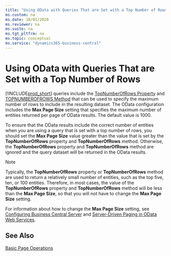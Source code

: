 ```yaml
---
title: "Using OData with Queries That are Set with a Top Number of Rows"
ms.custom: na
ms.date: 10/01/2020
ms.reviewer: na
ms.suite: na
ms.tgt_pltfrm: na
ms.topic: conceptual
ms.service: "dynamics365-business-central"
---
```

# Using OData with Queries That are Set with a Top Number of Rows

[!INCLUDE[prod_short](../developer/includes/prod_short.md)] queries include the [TopNumberOfRows Property](../developer/properties/devenv-TopNumberOfRows-Property.md) and [TOPNUMBEROFROWS Method](../developer/methods/devenv-TOPNUMBEROFROWS-method.md) that can be used to specify the maximum number of rows to include in the resulting dataset. The OData configuration includes the **Max Page Size** setting that specifies the maximum number of entities returned per page of OData results. The default value is 1000.  
  
 To ensure that the OData results include the correct number of entities when you are using a query that is set with a top number of rows, you should set the **Max Page Size** value greater than the value that is set by the **TopNumberOfRows**  property and **TopNumberOfRows**  method. Otherwise, the **TopNumberOfRows** property and **TopNumberOfRows** method are ignored and the query dataset will be returned in the OData results.  
  
> [!NOTE]  
>  Typically, the **TopNumberOfRows** property or **TopNumberOfRows** method are used to return a relatively small number of entities, such as the top five, ten, or 100 entities. Therefore, in most cases, the value of the **TopNumberOfRows** property and **TopNumberOfRows** method will be less than the **Max Page Size**, so that you will not have to change the **Max Page Size** setting.  
  
 For information about how to change the **Max Page Size** setting, see [Configuring Business Central Server](../administration/configure-server-instance.md) and [Server-Driven Paging in OData Web Services](Server-Driven-Paging-in-OData-Web-Services.md).

## See Also  
 [Basic Page Operations](Basic-Page-Operations.md)